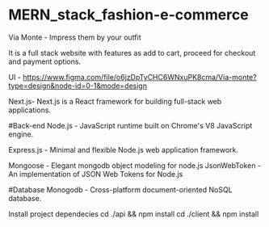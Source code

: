 # MERN_stack_fashion-e-commerce
Via Monte - Impress them by your outfit 

It is a full stack website with features as add to cart, proceed for checkout and payment options.

UI - https://www.figma.com/file/o6jzDpTyCHC6WNxuPK8cma/Via-monte?type=design&node-id=0-1&mode=design

Next.js- Next.js is a React framework for building full-stack web applications. 

#Back-end Node.js - JavaScript runtime built on Chrome's V8 JavaScript engine.

Express.js - Minimal and flexible Node.js web application framework. 

Mongoose - Elegant mongodb object modeling for node.js JsonWebToken - An implementation of JSON Web Tokens for Node.js

#Database Monogodb - Cross-platform document-oriented NoSQL database.

Install project dependecies cd ./api && npm install cd ./client && npm install
